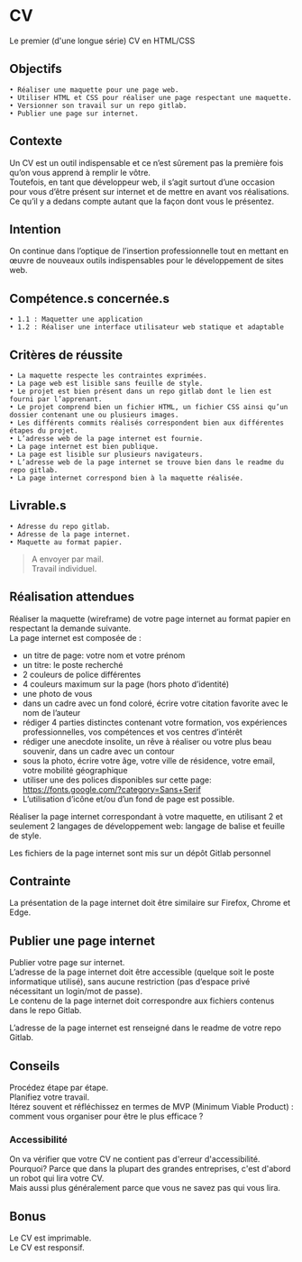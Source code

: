 # CV
Le premier (d'une longue série) CV en HTML/CSS

## Objectifs
    • Réaliser une maquette pour une page web.
    • Utiliser HTML et CSS pour réaliser une page respectant une maquette.
    • Versionner son travail sur un repo gitlab.
    • Publier une page sur internet.

## Contexte
Un CV est un outil indispensable et ce n’est sûrement pas la première fois qu’on vous apprend à remplir le vôtre.   
Toutefois, en tant que développeur web, il s’agit surtout d’une occasion pour vous d’être présent sur internet et de mettre en avant vos réalisations. Ce qu’il y a dedans compte autant que la façon dont vous le présentez.  

## Intention
On continue dans l’optique de l’insertion professionnelle tout en mettant en œuvre de nouveaux outils indispensables pour le développement de sites web.

## Compétence.s concernée.s
    • 1.1 : Maquetter une application
    • 1.2 : Réaliser une interface utilisateur web statique et adaptable

## Critères de réussite
    • La maquette respecte les contraintes exprimées.
    • La page web est lisible sans feuille de style.
    • Le projet est bien présent dans un repo gitlab dont le lien est fourni par l’apprenant. 
    • Le projet comprend bien un fichier HTML, un fichier CSS ainsi qu’un dossier contenant une ou plusieurs images.
    • Les différents commits réalisés correspondent bien aux différentes étapes du projet. 
    • L’adresse web de la page internet est fournie. 
    • La page internet est bien publique.
    • La page est lisible sur plusieurs navigateurs. 
    • L’adresse web de la page internet se trouve bien dans le readme du repo gitlab.
    • La page internet correspond bien à la maquette réalisée.

## Livrable.s
    • Adresse du repo gitlab.
    • Adresse de la page internet.
    • Maquette au format papier.

> A envoyer par mail.   
> Travail individuel.

## Réalisation attendues
Réaliser   la   maquette   (wireframe) de votre page internet au format papier en respectant la demande suivante.   
La page internet est composée de : 
* un titre de page: votre nom et votre prénom 
* un titre: le poste recherché  
* 2 couleurs de police différentes 
* 4 couleurs maximum sur la page (hors photo d’identité) 
* une photo de vous 
* dans un cadre avec un fond coloré, écrire votre citation favorite avec le nom de l’auteur 
* rédiger 4   parties   distinctes   contenant   votre   formation,   vos   expériences professionnelles, vos compétences et vos centres d’intérêt 
* rédiger   une   anecdote   insolite,   un   rêve   à   réaliser   ou   votre   plus   beau   souvenir,   dans  un cadre avec un contour 
* sous   la   photo,   écrire   votre   âge,   votre   ville   de   résidence,   votre   email,   votre   mobilité géographique 
* utiliser une des polices disponibles sur cette page:  
https://fonts.google.com/?category=Sans+Serif 
* L’utilisation d’icône et/ou d’un fond de page est possible. 
  
Réaliser   la   page   internet   correspondant   à   votre   maquette,   en   utilisant   2   et   seulement   2  langages  de  développement  web:  langage  de  balise  et  feuille  de  style.    

Les  fichiers  de  la  page  internet  sont  mis  sur  un  dépôt  Gitlab  personnel    

## Contrainte 
La   présentation   de   la   page   internet   doit   être   similaire   sur Firefox, Chrome et Edge.
 
## Publier  une  page  internet 
Publier  votre  page  sur  internet.  
L’adresse   de   la   page   internet   doit   être   accessible   (quelque   soit   le   poste   informatique  utilisé),  sans  aucune  restriction  (pas  d’espace  privé  nécessitant  un  login/mot  de  passe).   
Le  contenu  de  la  page  internet  doit  correspondre  aux  fichiers  contenus dans le repo Gitlab.  
  
L’adresse  de  la  page  internet  est  renseigné  dans  le  readme  de  votre  repo  Gitlab.   

## Conseils
Procédez étape par étape.   
Planifiez votre travail.  
Itérez souvent et réfléchissez en termes de MVP (Minimum Viable Product) : comment vous organiser pour être le plus efficace ?   

### Accessibilité
On va vérifier que votre CV ne contient pas d'erreur d'accessibilité.   
Pourquoi? Parce que dans la plupart des grandes entreprises, c'est d'abord un robot qui lira votre CV.  
Mais aussi plus généralement parce que vous ne savez pas qui vous lira.

## Bonus
Le CV est imprimable.  
Le CV est responsif.

